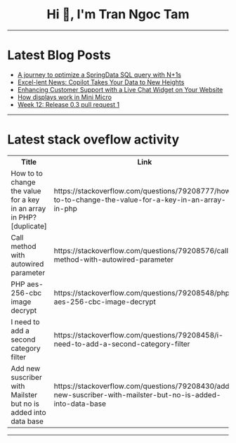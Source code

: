 <h1 align="center">Hi 👋, I'm Tran Ngoc Tam</h1>

---

# Latest Blog Posts 
<!-- BLOG-POST-LIST:START -->
- [A journey to optimize a SpringData SQL query with N+1s](https://dev.to/loiklak/a-journey-to-optimize-a-springdata-sql-query-with-n1s-2f87)
- [Excel-lent News: Copilot Takes Your Data to New Heights](https://dev.to/balagmadhu/excel-lent-news-copilot-takes-your-data-to-new-heights-jbk)
- [Enhancing Customer Support with a Live Chat Widget on Your Website](https://dev.to/aiosoftware_dev/enhancing-customer-support-with-a-live-chat-widget-on-your-website-42cj)
- [How displays work in Mini Micro](https://dev.to/joestrout/how-displays-work-in-mini-micro-21pp)
- [Week 12: Release 0.3 pull request 1](https://dev.to/mpalhutchinson/week-12-release-03-pull-request-1-3a4a)
<!-- BLOG-POST-LIST:END -->

---

# Latest stack oveflow activity
<table>
  <tr><th>Title</th><th>Link</th></tr>
  <!-- STACKOVERFLOW:START --><tr><td>How to to change the value for a key in an array in PHP? [duplicate]</td><td>https://stackoverflow.com/questions/79208777/how-to-to-change-the-value-for-a-key-in-an-array-in-php</td></tr><tr><td>Call method with autowired parameter</td><td>https://stackoverflow.com/questions/79208576/call-method-with-autowired-parameter</td></tr><tr><td>PHP aes-256-cbc image decrypt</td><td>https://stackoverflow.com/questions/79208548/php-aes-256-cbc-image-decrypt</td></tr><tr><td>I need to add a second category filter</td><td>https://stackoverflow.com/questions/79208458/i-need-to-add-a-second-category-filter</td></tr><tr><td>Add new suscriber with Mailster but no is added into data base</td><td>https://stackoverflow.com/questions/79208430/add-new-suscriber-with-mailster-but-no-is-added-into-data-base</td></tr><!-- STACKOVERFLOW:END -->
</table>

---


